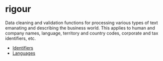 # rigour 

Data cleaning and validation functions for processing various types of text emanating and describing the business world. This applies to human and company names, language, territory
and country codes, corporate and tax identifiers, etc.

* [Identifiers](ids.md)
* [Languages](langs.md)